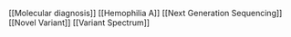 [[Molecular diagnosis]]
[[Hemophilia A]]
[[Next Generation Sequencing]]
[[Novel Variant]]
[[Variant Spectrum]]
